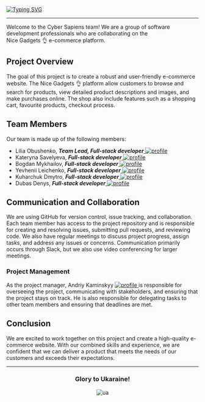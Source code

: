 <a href="https://git.io/typing-svg"><img src="https://readme-typing-svg.demolab.com?font=Fira+Code&weight=700&size=75&pause=1000&repeat=false&width=700&height=130&lines=Cyber+Sapiens+%F0%9F%94%A5" alt="Typing SVG" /></a>

---

<p>Welcome to the Cyber Sapiens team! We are a group of software development professionals who are collaborating on the <br/> Nice Gadgets 👌 e-commerce platform.</p>

<h2>Project Overview</h2>
  
<p>The goal of this project is to create a robust and user-friendly e-commerce website. The Nice Gadgets 👌 platform allow customers to browse and search for products, view detailed product descriptions and images, and make purchases online. The shop also include features such as a shopping cart, favourite products, checkout process.</p>

<h2>Team Members</h2>

<span>Our team is made up of the following members:</span>

<ul>
  <li>Lilia Obushenko, <em><strong>Team Lead, Full-stack developer</strong></em><a href='https://github.com/lilia-obushenko' rel='nofollow'>
<img src="https://img.shields.io/badge/Profile_link-4e93e6?style=for-the-badge&logo=Profile&logoColor=black" alt="profile">
</a></li>
  <li>Kateryna Savelyeva, <em><strong>Full-stack developer</strong></em><a href='https://github.com/ksavelyeva' rel='nofollow'>
<img src="https://img.shields.io/badge/Profile_link-4e93e6?style=for-the-badge&logo=Profile&logoColor=black" alt="profile">
</a></li>
  <li>Bogdan Mykhailov, <em><strong>Full-stack developer</strong></em><a href='https://github.com/Bogdan-Mykhailov' rel='nofollow'>
<img src="https://img.shields.io/badge/Profile_link-4e93e6?style=for-the-badge&logo=Profile&logoColor=black" alt="profile">
</a></li>
  <li>Yevhenii Leichenko, <em><strong>Full-stack developer</strong></em><a href='https://github.com/Yevhenii0536' rel='nofollow'>
<img src="https://img.shields.io/badge/Profile_link-4e93e6?style=for-the-badge&logo=Profile&logoColor=black" alt="profile">
</a></li>
  <li>Kuharchuk Dmytro, <em><strong>Full-stack developer</strong></em><a href='https://github.com/KuharchukDmytro' rel='nofollow'>
<img src="https://img.shields.io/badge/Profile_link-4e93e6?style=for-the-badge&logo=Profile&logoColor=black" alt="profile">
</a></li>
  <li>Dubas Denys, <em><strong>Full-stack developer</strong></em><a href='https://github.com/DenysDubas' rel='nofollow'>
<img src="https://img.shields.io/badge/Profile_link-4e93e6?style=for-the-badge&logo=Profile&logoColor=black" alt="profile">
</a></li>
</ul>

<h2>Communication and Collaboration</h2>

<p>We are using GitHub for version control, issue tracking, and collaboration. Each team member has access to the project repository and is responsible for creating and resolving issues, submitting pull requests, and reviewing code. We also have regular meetings to discuss project progress, assign tasks, and address any issues or concerns. Communication primarily occurs through Slack, but we also use video conferencing for larger meetings.</p>

<h3>Project Management</h3>

<p>As the project manager, Andriy Kaminskyy <a href='https://github.com/And678' rel='nofollow'>
<img src="https://img.shields.io/badge/Profile_link-4e93e6?style=for-the-badge&logo=Profile&logoColor=black" alt="profile">
</a> is responsible for overseeing the project, communicating with stakeholders, and ensuring that the project stays on track. He is also responsible for delegating tasks to other team members and ensuring that deadlines are met.</p>

<h2>Conclusion</h2>

<p>We are excited to work together on this project and create a high-quality e-commerce website. With our combined skills and experience, we are confident that we can deliver a product that meets the needs of our customers and exceeds their expectations.</p>

---

<div align='center'>

<h3>Glory to Ukaraine!</h3>
 
![ua](https://user-images.githubusercontent.com/91826635/180657972-20a1444b-d558-4823-8b13-99419fdef67b.png)

</div>

